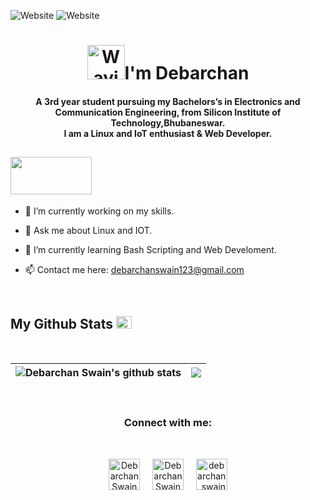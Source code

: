 ![Website](https://komarev.com/ghpvc/?username=djswain9&label=Profile%20views&color=0e75b6&style=flat)
![Website](https://img.shields.io/github/followers/djswain9?style=social)

<h1 align="center"><img src="https://media4.giphy.com/media/uL5P9fPUHmqwphj6Qy/giphy.gif?cid=ecf05e47qshbkmn8jnad1kk0z2n7oyhp90prg31k5rdpcgmh&rid=giphy.gif&ct=s" 
         alt="Waving hand animated gif"
         height="55"
         width="60" />I'm Debarchan
</h1>

<h4 align="center">
        A 3rd year student pursuing my Bachelors’s in Electronics and Communication Engineering, from Silicon Institute of Technology,Bhubaneswar.<br>
I am a Linux and IoT enthusiast & Web Developer.
</h4>




<h2> <img src="https://media4.giphy.com/media/ZbH8qLL8vHXBjrBuO7/giphy.gif?cid=ecf05e47mtc1ilybozms77jo6x0ltmk7dhgc5dyckvyz5sb0&rid=giphy.gif&ct=ts" height="60" width="130" /> </h2>


- 🔭 I’m currently working on my skills.

- 💬 Ask me about Linux and IOT.

- 🌱 I’m currently learning Bash Scripting and Web Develoment.

- 📫 Contact me here: debarchanswain123@gmail.com

<br>




<h2>My Github Stats <img src="https://media3.giphy.com/media/ZOKhyP4ai1guMHhwFB/giphy.gif?cid=ecf05e47jldu0czq7hzh6vxv694idc5bscx563lb0idptlno&rid=giphy.gif&ct=s" height="20" width="25" /></h2>
<br>
  
| <img align="center" src="https://github-readme-stats-pat-3.vercel.app/api?username=djswain9&show_icons=true&include_all_commits=true&theme=radical&hide_border=true" alt="Debarchan Swain's github stats" /> | <img align="center" src="https://github-readme-stats-pat-3.vercel.app/api/top-langs/?username=djswain9&layout=defult&theme=radical&hide_border=true" /> |
| ------------- | ------------- |

<br>




<h3 align="center">Connect with me:</h3>
<br>
<p align="center">
<a href="https://twitter.com/DebarchanSwain9" target="_blank"><img align="center" src="https://img.icons8.com/cute-clipart/64/000000/twitter.png" alt="DebarchanSwain9" height="50" width="50" /></a> &nbsp;&nbsp;&nbsp;
<a href="https://www.linkedin.com/in/debarchan-swain-0511a2191/" target="_blank"><img align="center" src="https://img.icons8.com/cute-clipart/64/000000/linkedin.png" alt="Debarchan Swain" height="50" width="50" /></a>&nbsp;&nbsp;&nbsp;&nbsp;
<a href="https://www.instagram.com/debarchan_swain/" target="_blank"><img align="center" src="https://img.icons8.com/cute-clipart/64/000000/instagram-new.png" alt="debarchan_swain" height="50" width="50" /></a>
</p>
